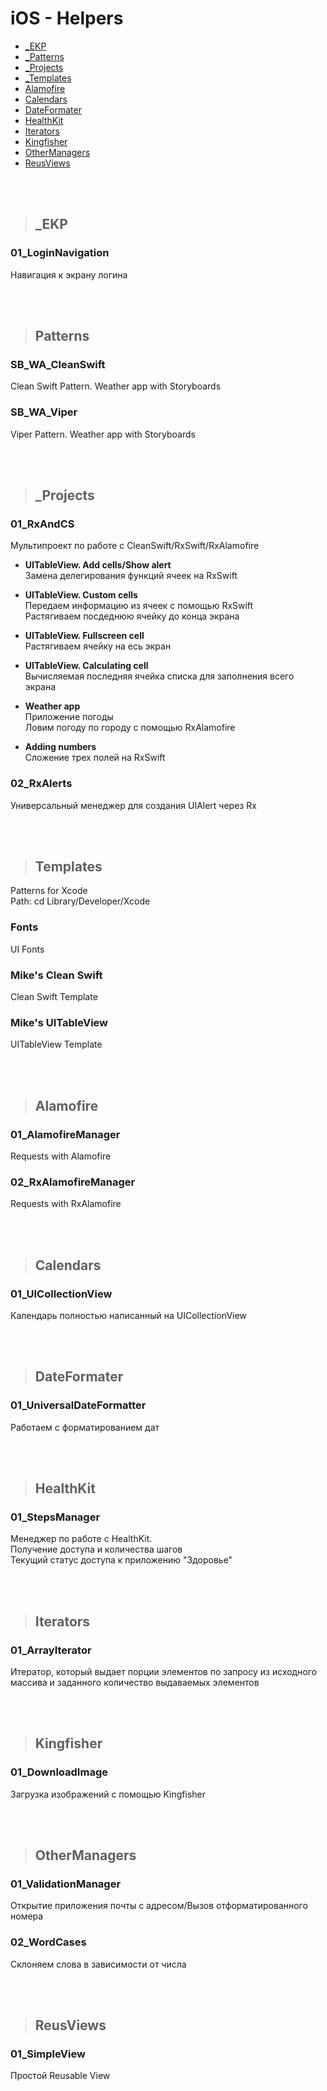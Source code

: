 iOS - Helpers 
=========================

+ [_EKP ](#EKP)
+ [_Patterns ](#Patterns)
+ [_Projects ](#Projects)
+ [_Templates ](#Templates)
+ [Alamofire](#Alamofire)
+ [Calendars](#Calendars)
+ [DateFormater ](#DateFormater)
+ [HealthKit ](#HealthKit)
+ [Iterators ](#Iterators)
+ [Kingfisher](#Kingfisher)
+ [OtherManagers](#OtherManagers)
+ [ReusViews](#ReusViews)

<br />
<br />

>## <a name="EKP"></a> _EKP
### 01_LoginNavigation
Навигация к экрану логина

<br />
<br />

>## <a name="Patterns"></a> Patterns
### SB_WA_CleanSwift
Clean Swift Pattern. Weather app with Storyboards

### SB_WA_Viper
Viper Pattern. Weather app with Storyboards

<br />
<br />

>## <a name="Projects"></a> _Projects
### 01_RxAndCS
Мультипроект по работе с CleanSwift/RxSwift/RxAlamofire

+ **UITableView. Add cells/Show alert**   
Замена делегирования функций ячеек на RxSwift

+ **UITableView. Custom cells**   
Передаем информацию из ячеек с помощью RxSwift   
Растягиваем посдеднюю ячейку до конца экрана

+ **UITableView. Fullscreen cell**   
Растягиваем  ячейку на есь экран

+ **UITableView. Calculating cell**   
Вычисляемая последняя ячейка списка для заполнения всего экрана

+ **Weather app**   
Приложение погоды   
Ловим погоду по городу с помощью RxAlamofire

+ **Adding numbers**   
Сложение трех полей на RxSwift

### 02_RxAlerts
Универсальный менеджер для создания UIAlert через Rx

<br />
<br />

>## <a name="Templates"></a> Templates   
Patterns for Xcode   
Path: cd Library/Developer/Xcode

### Fonts
UI Fonts

### Mike's Clean Swift
Clean Swift Template

### Mike's UITableView
UITableView Template

<br />
<br />

>## <a name="Alamofire"></a> Alamofire
### 01_AlamofireManager
Requests with Alamofire

### 02_RxAlamofireManager
Requests with RxAlamofire

<br />
<br />

>## <a name="Calendars"></a> Calendars
### 01_UICollectionView
Календарь полностью написанный на UICollectionView

<br />
<br />

>## <a name="DateFormater"></a> DateFormater
### 01_UniversalDateFormatter
Работаем с форматированием дат

<br />
<br />

>## <a name="HealthKit"></a> HealthKit
### 01_StepsManager
Менеджер по работе с HealthKit.    
Получение доступа и количества шагов   
Текущий статус доступа к приложению "Здоровье"

<br />
<br />

>## <a name="Iterators"></a> Iterators
### 01_ArrayIterator
Итератор, который выдает порции элементов по запросу из исходного массива и заданного количество выдаваемых элементов

<br />
<br />

>## <a name="Kingfisher"></a> Kingfisher
### 01_DownloadImage
Загрузка изображений с помощью Kingfisher

<br />
<br />

>## <a name="OtherManagers"></a> OtherManagers
### 01_ValidationManager
Открытие приложения почты с адресом/Вызов отформатированного номера

### 02_WordCases
Склоняем слова в зависимости от числа

<br />
<br />

>## <a name="ReusViews"></a> ReusViews
### 01_SimpleView
Простой Reusable View


